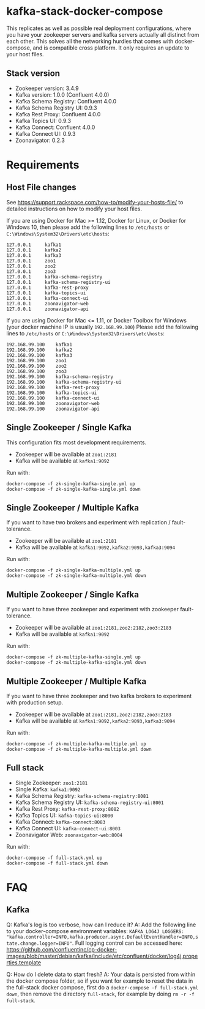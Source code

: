 # kafka-stack-docker-compose

This replicates as well as possible real deployment configurations, where you have your zookeeper servers and kafka servers actually all distinct from each other. This solves all the networking hurdles that comes with docker-compose, and is compatible cross platform. It only requires an update to your host files.

## Stack version

  - Zookeeper version: 3.4.9
  - Kafka version: 1.0.0 (Confluent 4.0.0)
  - Kafka Schema Registry: Confluent 4.0.0
  - Kafka Schema Registry UI: 0.9.3
  - Kafka Rest Proxy: Confluent 4.0.0
  - Kafka Topics UI: 0.9.3
  - Kafka Connect: Confluent 4.0.0
  - Kafka Connect UI: 0.9.3
  - Zoonavigator: 0.2.3

# Requirements

## Host File changes

See https://support.rackspace.com/how-to/modify-your-hosts-file/ to detailed instructions on how to modify your host files.

If you are using Docker for Mac >= 1.12, Docker for Linux, or Docker for Windows 10, then please add the following lines to `/etc/hosts` or `C:\Windows\System32\Drivers\etc\hosts`:
```
127.0.0.1     kafka1
127.0.0.1     kafka2
127.0.0.1     kafka3
127.0.0.1     zoo1
127.0.0.1     zoo2
127.0.0.1     zoo3
127.0.0.1     kafka-schema-registry
127.0.0.1     kafka-schema-registry-ui
127.0.0.1     kafka-rest-proxy
127.0.0.1     kafka-topics-ui
127.0.0.1     kafka-connect-ui
127.0.0.1     zoonavigator-web
127.0.0.1     zoonavigator-api
```

If you are using Docker for Mac <= 1.11, or Docker Toolbox for Windows
(your docker machine IP is usually `192.168.99.100`)
Please add the following lines to `/etc/hosts` or `C:\Windows\System32\Drivers\etc\hosts`:
```
192.168.99.100    kafka1
192.168.99.100    kafka2
192.168.99.100    kafka3
192.168.99.100    zoo1
192.168.99.100    zoo2
192.168.99.100    zoo3
192.168.99.100    kafka-schema-registry
192.168.99.100    kafka-schema-registry-ui
192.168.99.100    kafka-rest-proxy
192.168.99.100    kafka-topics-ui
192.168.99.100    kafka-connect-ui
192.168.99.100    zoonavigator-web
192.168.99.100    zoonavigator-api
```

## Single Zookeeper / Single Kafka

This configuration fits most development requirements.

 - Zookeeper will be available at `zoo1:2181`
 - Kafka will be available at `kafka1:9092`


Run with:
```
docker-compose -f zk-single-kafka-single.yml up
docker-compose -f zk-single-kafka-single.yml down
```

## Single Zookeeper / Multiple Kafka

If you want to have two brokers and experiment with replication / fault-tolerance.

- Zookeeper will be available at `zoo1:2181`
- Kafka will be available at `kafka1:9092,kafka2:9093,kafka3:9094`


Run with:
```
docker-compose -f zk-single-kafka-multiple.yml up
docker-compose -f zk-single-kafka-multiple.yml down
```

## Multiple Zookeeper / Single Kafka

If you want to have three zookeeper and experiment with zookeeper fault-tolerance.

- Zookeeper will be available at `zoo1:2181,zoo2:2182,zoo3:2183`
- Kafka will be available at `kafka1:9092`

Run with:
```
docker-compose -f zk-multiple-kafka-single.yml up
docker-compose -f zk-multiple-kafka-single.yml down
```


## Multiple Zookeeper / Multiple Kafka

If you want to have three zookeeper and two kafka brokers to experiment with production setup.

- Zookeeper will be available at `zoo1:2181,zoo2:2182,zoo3:2183`
- Kafka will be available at `kafka1:9092,kafka2:9093,kafka3:9094`

Run with:
```
docker-compose -f zk-multiple-kafka-multiple.yml up
docker-compose -f zk-multiple-kafka-multiple.yml down
```


## Full stack

 - Single Zookeeper: `zoo1:2181`
 - Single Kafka: `kafka1:9092`
 - Kafka Schema Registry: `kafka-schema-registry:8081`
 - Kafka Schema Registry UI: `kafka-schema-registry-ui:8001`
 - Kafka Rest Proxy: `kafka-rest-proxy:8082`
 - Kafka Topics UI: `kafka-topics-ui:8000`
 - Kafka Connect: `kafka-connect:8083`
 - Kafka Connect UI: `kafka-connect-ui:8003`
 - Zoonavigator Web: `zoonavigator-web:8004`


 Run with:
 ```
 docker-compose -f full-stack.yml up
 docker-compose -f full-stack.yml down
 ```

# FAQ

## Kafka

Q: Kafka's log is too verbose, how can I reduce it?
A: Add the following line to your docker-compose environment variables: `KAFKA_LOG4J_LOGGERS: "kafka.controller=INFO,kafka.producer.async.DefaultEventHandler=INFO,state.change.logger=INFO"`. Full logging control can be accessed here: https://github.com/confluentinc/cp-docker-images/blob/master/debian/kafka/include/etc/confluent/docker/log4j.properties.template

Q: How do I delete data to start fresh?
A: Your data is persisted from within the docker compose folder, so if you want for example to reset the data in the full-stack docker compose, first do a `docker-compose -f full-stack.yml down`, then remove the directory `full-stack`, for example by doing `rm -r -f full-stack`.
